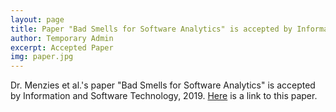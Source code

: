 ```yaml
---
layout: page
title: Paper "Bad Smells for Software Analytics" is accepted by Information and Software Technology
author: Temporary Admin
excerpt: Accepted Paper
img: paper.jpg
---
```


Dr. Menzies et al.'s paper "Bad Smells for Software Analytics" is accepted by Information and Software Technology, 2019.
[Here](https://arxiv.org/pdf/1803.05518.pdf) is a link to this paper.

